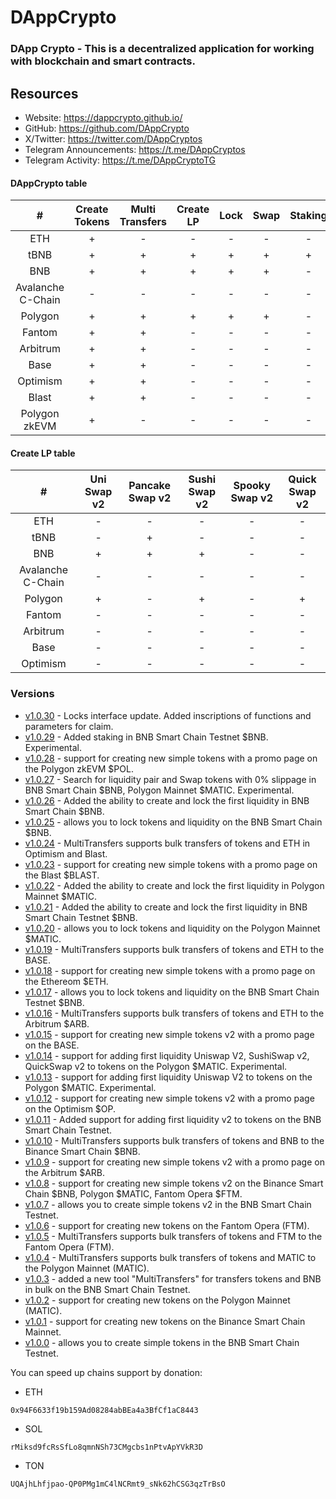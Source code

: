 # DAppCrypto

### DApp Crypto - This is a decentralized application for working with blockchain and smart contracts.

## Resources

- Website: https://dappcrypto.github.io/
- GitHub: https://github.com/DAppCrypto
- X/Twitter: https://twitter.com/DAppCryptos
- Telegram Announcements: https://t.me/DAppCryptos
- Telegram Activity: https://t.me/DAppCryptoTG

#### DAppCrypto table

| # | Create Tokens | Multi Transfers | Create LP | Lock | Swap | Staking |
| :-----: | :-----: | :-----: | :-----: | :-----: | :-----: | :-----: |
| ETH | + | - | - | - | - | - |
| tBNB | + | + | + | + | + | + |
| BNB | + | + | + | + | + | - |
| Avalanche C-Chain | - | - | - | - | - | - |
| Polygon | + | + | + | + | + | - |
| Fantom | + | + | - | - | - | - |
| Arbitrum | + | + | - | - | - | - |
| Base | + | + | - | - | - | - |
| Optimism | + | + | - | - | - | - |
| Blast | + | + | - | - | - | - |
| Polygon zkEVM | + | - | - | - | - | - |


#### Create LP table

| # | Uni Swap v2 | Pancake Swap v2 | Sushi Swap v2 | Spooky Swap v2 | Quick Swap v2 |
| :-----: | :-----: | :-----: | :-----: | :-----: | :-----: |
| ETH | - | - | - | - | - |
| tBNB | - | + | - | - | - |
| BNB | + | + | + | - | - |
| Avalanche C-Chain | - | - | - | - | - |
| Polygon | + | - | + | - | + |
| Fantom | - | - | - | - | - |
| Arbitrum | - | - | - | - | - |
| Base | - | - | - | - | - |
| Optimism | - | - | - | - | - |

### Versions

- [v1.0.30](https://github.com/DAppCrypto/DAppCrypto.github.io/releases/tag/v1.0.30) - Locks interface update. Added inscriptions of functions and parameters for claim.
- [v1.0.29](https://github.com/DAppCrypto/DAppCrypto.github.io/releases/tag/v1.0.29) - Added staking in BNB Smart Chain Testnet $BNB. Experimental.
- [v1.0.28](https://github.com/DAppCrypto/DAppCrypto.github.io/releases/tag/v1.0.28) - support for creating new simple tokens with a promo page on the Polygon zkEVM $POL.
- [v1.0.27](https://github.com/DAppCrypto/DAppCrypto.github.io/releases/tag/v1.0.27) - Search for liquidity pair and Swap tokens with 0% slippage in BNB Smart Chain $BNB, Polygon Mainnet $MATIC. Experimental.
- [v1.0.26](https://github.com/DAppCrypto/DAppCrypto.github.io/releases/tag/v1.0.26) - Added the ability to create and lock the first liquidity in BNB Smart Chain $BNB.
- [v1.0.25](https://github.com/DAppCrypto/DAppCrypto.github.io/releases/tag/v1.0.25) - allows you to lock tokens and liquidity on the BNB Smart Chain $BNB.
- [v1.0.24](https://github.com/DAppCrypto/DAppCrypto.github.io/releases/tag/v1.0.24) - MultiTransfers supports bulk transfers of tokens and ETH in Optimism and Blast.
- [v1.0.23](https://github.com/DAppCrypto/DAppCrypto.github.io/releases/tag/v1.0.23) - support for creating new simple tokens with a promo page on the Blast $BLAST.
- [v1.0.22](https://github.com/DAppCrypto/DAppCrypto.github.io/releases/tag/v1.0.22) - Added the ability to create and lock the first liquidity in Polygon Mainnet $MATIC.
- [v1.0.21](https://github.com/DAppCrypto/DAppCrypto.github.io/releases/tag/v1.0.21) - Added the ability to create and lock the first liquidity in BNB Smart Chain Testnet $BNB.
- [v1.0.20](https://github.com/DAppCrypto/DAppCrypto.github.io/releases/tag/v1.0.20) - allows you to lock tokens and liquidity on the Polygon Mainnet $MATIC.
- [v1.0.19](https://github.com/DAppCrypto/DAppCrypto.github.io/releases/tag/v1.0.19) - MultiTransfers supports bulk transfers of tokens and ETH to the BASE.
- [v1.0.18](https://github.com/DAppCrypto/DAppCrypto.github.io/releases/tag/v1.0.18) - support for creating new simple tokens with a promo page on the Ethereom $ETH.
- [v1.0.17](https://github.com/DAppCrypto/DAppCrypto.github.io/releases/tag/v1.0.17) - allows you to lock tokens and liquidity on the BNB Smart Chain Testnet $BNB.
- [v1.0.16](https://github.com/DAppCrypto/DAppCrypto.github.io/releases/tag/v1.0.16) - MultiTransfers supports bulk transfers of tokens and ETH to the Arbitrum $ARB.
- [v1.0.15](https://github.com/DAppCrypto/DAppCrypto.github.io/releases/tag/v1.0.15) - support for creating new simple tokens v2 with a promo page on the BASE.
- [v1.0.14](https://github.com/DAppCrypto/DAppCrypto.github.io/releases/tag/v1.0.14) - support for adding first liquidity Uniswap V2, SushiSwap v2, QuickSwap v2 to tokens on the Polygon $MATIC. Experimental.
- [v1.0.13](https://github.com/DAppCrypto/DAppCrypto.github.io/releases/tag/v1.0.13) - support for adding first liquidity Uniswap V2 to tokens on the Polygon $MATIC. Experimental.
- [v1.0.12](https://github.com/DAppCrypto/DAppCrypto.github.io/releases/tag/v1.0.12) - support for creating new simple tokens v2 with a promo page on the Optimism $OP.
- [v1.0.11](https://github.com/DAppCrypto/DAppCrypto.github.io/releases/tag/v1.0.11) - Added support for adding first liquidity v2 to tokens on the BNB Smart Chain Testnet. 
- [v1.0.10](https://github.com/DAppCrypto/DAppCrypto.github.io/releases/tag/v1.0.10) - MultiTransfers supports bulk transfers of tokens and BNB to the Binance Smart Chain $BNB.
- [v1.0.9](https://github.com/DAppCrypto/DAppCrypto.github.io/releases/tag/v1.0.9) - support for creating new simple tokens v2 with a promo page on the Arbitrum $ARB.
- [v1.0.8](https://github.com/DAppCrypto/DAppCrypto.github.io/releases/tag/v1.0.8) - support for creating new simple tokens v2 on the Binance Smart Chain $BNB, Polygon $MATIC, Fantom Opera $FTM.
- [v1.0.7](https://github.com/DAppCrypto/DAppCrypto.github.io/releases/tag/v1.0.7) - allows you to create simple tokens v2 in the BNB Smart Chain Testnet.
- [v1.0.6](https://github.com/DAppCrypto/DAppCrypto.github.io/releases/tag/v1.0.6) - support for creating new tokens on the Fantom Opera (FTM).
- [v1.0.5](https://github.com/DAppCrypto/DAppCrypto.github.io/releases/tag/v1.0.5) - MultiTransfers supports bulk transfers of tokens and FTM to the Fantom Opera (FTM).
- [v1.0.4](https://github.com/DAppCrypto/DAppCrypto.github.io/releases/tag/v1.0.4) - MultiTransfers supports bulk transfers of tokens and MATIC to the Polygon Mainnet (MATIC).
- [v1.0.3](https://github.com/DAppCrypto/DAppCrypto.github.io/releases/tag/v1.0.3) - added a new tool "MultiTransfers" for transfers tokens and BNB in bulk on the BNB Smart Chain Testnet.
- [v1.0.2](https://github.com/DAppCrypto/DAppCrypto.github.io/releases/tag/v1.0.2) - support for creating new tokens on the Polygon Mainnet (MATIC).
- [v1.0.1](https://github.com/DAppCrypto/DAppCrypto.github.io/releases/tag/v1.0.1) - support for creating new tokens on the Binance Smart Chain Mainnet.
- [v1.0.0](https://github.com/DAppCrypto/DAppCrypto.github.io/releases/tag/v1.0.0) - allows you to create simple tokens in the BNB Smart Chain Testnet.

You can speed up chains support by donation:
- ETH
```
0x94F6633f19b159Ad08284abBEa4a3BfCf1aC8443
```
- SOL
```
rMiksd9fcRsSfLo8qmnNSh73CMgcbs1nPtvApYVkR3D
```
- TON
```
UQAjhLhfjpao-QP0PMg1mC4lNCRmt9_sNk62hCSG3qzTrBsO
```




